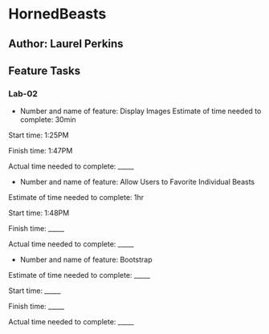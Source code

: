# HornedBeasts

## Author: Laurel Perkins

## Feature Tasks

### Lab-02

* Number and name of feature: Display Images
Estimate of time needed to complete: 30min

Start time: 1:25PM

Finish time: 1:47PM

Actual time needed to complete: _____

* Number and name of feature: Allow Users to Favorite Individual Beasts

Estimate of time needed to complete: 1hr

Start time: 1:48PM

Finish time: _____

Actual time needed to complete: _____

* Number and name of feature: Bootstrap

Estimate of time needed to complete: _____

Start time: _____

Finish time: _____

Actual time needed to complete: _____